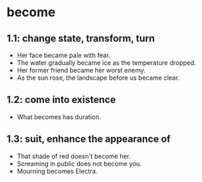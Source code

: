 # become
## 1.1: change state, transform, turn

  *  Her face became pale with fear.
  *  The water gradually became ice as the temperature dropped.
  *  Her former friend became her worst enemy.
  *  As the sun rose, the landscape before us became clear.

## 1.2: come into existence

  *  What becomes has duration.

## 1.3: suit, enhance the appearance of

  *  That shade of red doesn't become her.
  *  Screaming in public does not become you.
  *  Mourning becomes Electra.
